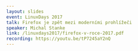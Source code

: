 ```yaml
---
layout: slides
event: LinuxDays 2017
talk: Firefox je zpět mezi moderními prohlížeči
speaker: Michal Stanke
link: /linuxdays2017/firefox-v-roce-2017.pdf
recording: https://youtu.be/tP7245aY2nQ
---
```


